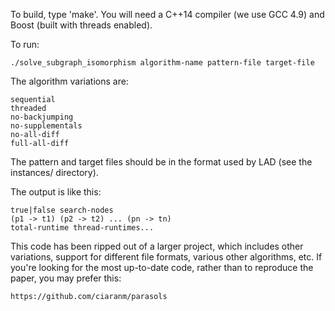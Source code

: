 To build, type 'make'. You will need a C++14 compiler (we use GCC 4.9) and
Boost (built with threads enabled).

To run:

    ./solve_subgraph_isomorphism algorithm-name pattern-file target-file

The algorithm variations are:

    sequential
    threaded
    no-backjumping
    no-supplementals
    no-all-diff
    full-all-diff

The pattern and target files should be in the format used by LAD (see the
instances/ directory).

The output is like this:

    true|false search-nodes
    (p1 -> t1) (p2 -> t2) ... (pn -> tn)
    total-runtime thread-runtimes...

This code has been ripped out of a larger project, which includes other
variations, support for different file formats, various other algorithms, etc.
If you're looking for the most up-to-date code, rather than to reproduce the
paper, you may prefer this:

    https://github.com/ciaranm/parasols
